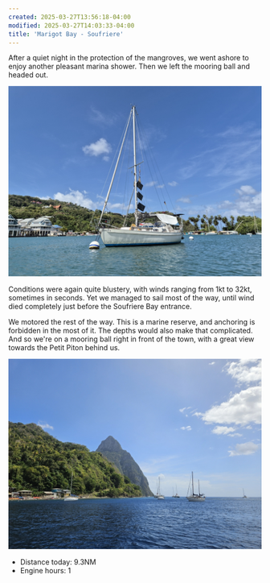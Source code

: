 ```yaml
---
created: 2025-03-27T13:56:18-04:00
modified: 2025-03-27T14:03:33-04:00
title: 'Marigot Bay - Soufriere'
---
```


After a quiet night in the protection of the mangroves, we went ashore to enjoy another pleasant marina shower. Then we left the mooring ball and headed out.

![Image](../2025/32cde339ba69d6874eeb5cdcce44adae.jpg) 

Conditions were again quite blustery, with winds ranging from 1kt to 32kt, sometimes in seconds. Yet we managed to sail most of the way, until wind died completely just before the Soufriere Bay entrance.

We motored the rest of the way. This is a marine reserve, and anchoring is forbidden in the most of it. The depths would also make that complicated. And so we're on a mooring ball right in front of the town, with a great view towards the Petit Piton behind us.

![Image](../2025/b46eca2fe43d65dd3a3f0c78bc4c1a1e.jpg) 

* Distance today: 9.3NM
* Engine hours: 1
